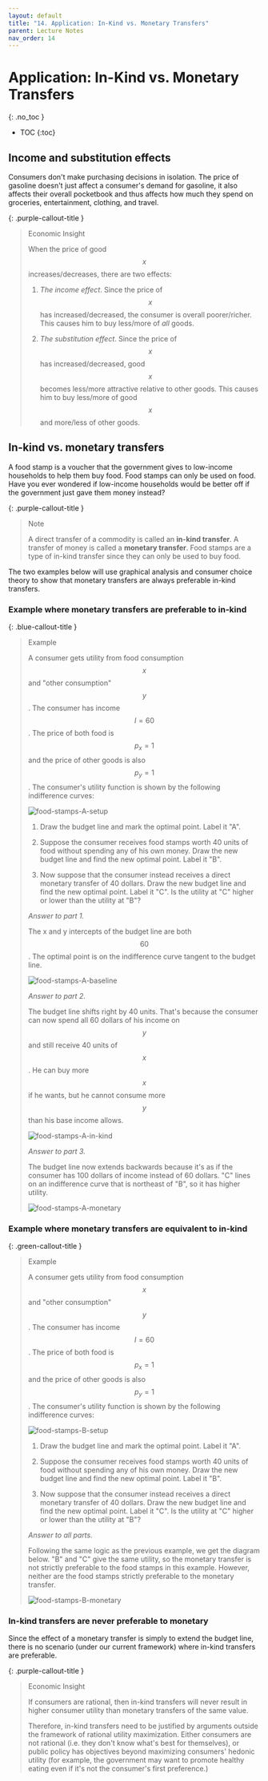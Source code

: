 ```yaml
---
layout: default
title: "14. Application: In-Kind vs. Monetary Transfers"
parent: Lecture Notes
nav_order: 14
---
```


# Application: In-Kind vs. Monetary Transfers
{: .no_toc }

- TOC
{:toc}

## Income and substitution effects

Consumers don't make purchasing decisions in isolation. The price of gasoline doesn't just affect a consumer's demand for gasoline, it also affects their overall pocketbook and thus affects how much they spend on groceries, entertainment, clothing, and travel.




{: .purple-callout-title }
> Economic Insight
>
> When the price of good $$x$$ increases/decreases, there are two effects:
>
> 1. *The income effect*. Since the price of $$x$$ has increased/decreased, the consumer is overall poorer/richer. This causes him to buy less/more of *all* goods.
>
> 2. *The substitution effect*. Since the price of $$x$$ has increased/decreased, good $$x$$ becomes less/more attractive relative to other goods. This causes him to buy less/more of good $$x$$ and more/less of other goods.



## In-kind vs. monetary transfers

A food stamp is a voucher that the government gives to low-income households to help them buy food. Food stamps can only be used on food. Have you ever wondered if low-income households would be better off if the government just gave them money instead?


{: .purple-callout-title }
> Note
>
> A direct transfer of a commodity is called an **in-kind transfer**. A transfer of money is called a **monetary transfer**. Food stamps are a type of in-kind transfer since they can only be used to buy food.

The two examples below will use graphical analysis and consumer choice theory to show that monetary transfers are always preferable in-kind transfers.

### Example where monetary transfers are preferable to in-kind 

{: .blue-callout-title }
> Example
>
> A consumer gets utility from food consumption $$x$$ and "other consumption" $$y$$. The consumer has income $$I=60$$. The price of both food is $$p_x=1$$ and the price of other goods is also $$p_y=1$$. The consumer's utility function is shown by the following indifference curves:
>
> ![food-stamps-A-setup](/CSUN-Econ-310/assets/images/12-consumer-applications-food-stamps-A-setup.png)
>
> 1. Draw the budget line and mark the optimal point. Label it "A".
>
> 2. Suppose the consumer receives food stamps worth 40 units of food without spending any of his own money. Draw the new budget line and find the new optimal point. Label it "B".
>
> 3. Now suppose that the consumer instead receives a direct monetary transfer of 40 dollars. Draw the new budget line and find the new optimal point. Label it "C". Is the utility at "C" higher or lower than the utility at "B"?
>
> *Answer to part 1.*
>
> The x and y intercepts of the budget line are both $$60$$. The optimal point is on the indifference curve tangent to the budget line.
>
> ![food-stamps-A-baseline](/CSUN-Econ-310/assets/images/12-consumer-applications-food-stamps-A-baseline.png)
>
> *Answer to part 2.*
>
> The budget line shifts right by 40 units. That's because the consumer can now spend all 60 dollars of his income on $$y$$ and still receive 40 units of $$x$$. He can buy more $$x$$ if he wants, but he cannot consume more $$y$$ than his base income allows.
>
> ![food-stamps-A-in-kind](/CSUN-Econ-310/assets/images/12-consumer-applications-food-stamps-A-in-kind.png)
>
> *Answer to part 3.*
>
> The budget line now extends backwards because it's as if the consumer has 100 dollars of income instead of 60 dollars. "C" lines on an indifference curve that is northeast of "B", so it has higher utility.
>
> ![food-stamps-A-monetary](/CSUN-Econ-310/assets/images/12-consumer-applications-food-stamps-A-monetary.png)

### Example where monetary transfers are equivalent to in-kind

{: .green-callout-title }
> Example
>
> A consumer gets utility from food consumption $$x$$ and "other consumption" $$y$$. The consumer has income $$I=60$$. The price of both food is $$p_x=1$$ and the price of other goods is also $$p_y=1$$. The consumer's utility function is shown by the following indifference curves:
>
> ![food-stamps-B-setup](/CSUN-Econ-310/assets/images/12-consumer-applications-food-stamps-B-setup.png)
>
> 1. Draw the budget line and mark the optimal point. Label it "A".
>
> 2. Suppose the consumer receives food stamps worth 40 units of food without spending any of his own money. Draw the new budget line and find the new optimal point. Label it "B".
>
> 3. Now suppose that the consumer instead receives a direct monetary transfer of 40 dollars. Draw the new budget line and find the new optimal point. Label it "C". Is the utility at "C" higher or lower than the utility at "B"?
>
> *Answer to all parts.*
>
> Following the same logic as the previous example, we get the diagram below. "B" and "C" give the same utility, so the monetary transfer is not strictly preferable to the food stamps in this example. However, neither are the food stamps strictly preferable to the monetary transfer.
>
> ![food-stamps-B-monetary](/CSUN-Econ-310/assets/images/12-consumer-applications-food-stamps-B-monetary.png)
>
> 

### In-kind transfers are never preferable to monetary

Since the effect of a monetary transfer is simply to extend the budget line, there is no scenario (under our current framework) where in-kind transfers are preferable. 

{: .purple-callout-title }
> Economic Insight
>
> If consumers are rational, then in-kind transfers will never result in higher consumer utility than monetary transfers of the same value. 
>
> Therefore, in-kind transfers need to be justified by arguments outside the framework of rational utility maximization. Either consumers are not rational (i.e. they don't know what's best for themselves), or public policy has objectives beyond maximizing consumers' hedonic utility (for example, the government may want to promote healthy eating even if it's not the consumer's first preference.)